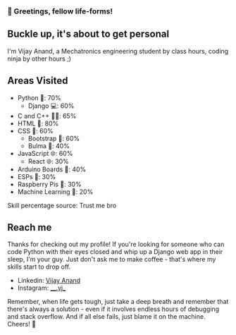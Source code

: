### 👋 Greetings, fellow life-forms!

## Buckle up, it's about to get personal
I'm Vijay Anand, a Mechatronics engineering student by class hours, coding ninja by other hours ;)

## Areas Visited
- Python 🐍: 70%
  - Django 💻: 60%
- C and C++ 👨‍💻: 65%
- HTML 🎨: 80%
- CSS 🎨: 60%
  - Bootstrap 🎨: 60%
  - Bulma 🎨: 40%
- JavaScript 🌐: 60%
  - React 🌐: 30%
- Arduino Boards 🔌: 40%
- ESPs 📡: 30%
- Raspberry Pis 🔌: 30%
- Machine Learning 🧠: 20%

Skill percentage source: Trust me bro

## Reach me
Thanks for checking out my profile! If you're looking for someone who can code Python with their eyes closed and whip up a Django web app in their sleep, I'm your guy. Just don't ask me to make coffee - that's where my skills start to drop off.

* Linkedin: [Vijay Anand](https://www.linkedin.com/in/vijay-anand-r/)
* Instagram: [__.vj_](https://instagram.com/__vj._?igshid=ZDdkNTZiNTM=)

Remember, when life gets tough, just take a deep breath and remember that there's always a solution - even if it involves endless hours of debugging and stack overflow. And if all else fails, just blame it on the machine. Cheers! 🍻

<!--
**VijayAnand2k20/VijayAnand2k20** is a ✨ _special_ ✨ repository because its `README.md` (this file) appears on your GitHub profile.

Here are some ideas to get you started:

- 🔭 I’m currently working on ...
- 🌱 I’m currently learning ...
- 👯 I’m looking to collaborate on ...
- 🤔 I’m looking for help with ...
- 💬 Ask me about ...
- 📫 How to reach me: ...
- 😄 Pronouns: ...
- ⚡ Fun fact: ...
-->
